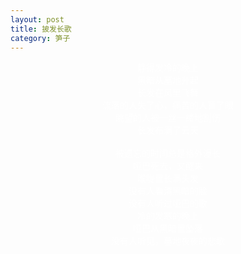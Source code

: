 ```yaml
---
layout: post
title: 披发长歌
category: 笋子
---
```


<center><font color="#fff">
静得发冷的晚上 <br>
黑暗从墓地升起 <br>
长发在风里飞舞 <br>
流落的人失了心，痛苦的人盲了眼 <br>
眺望的人被一丝一缕地割伤 <br>
长发布满了云天 <br>
 <br>
被遗忘的时间总是格外漫长 <br>
哑巴死去，又醒来 <br>
喉咙里长满头发 <br>
没有人看清黑暗的脸 <br>
没有人听过哑巴的歌 <br>
冷的发寒的晚上 <br>
哑巴从黑暗里坠落 <br>
没有人听见，墓地夜夜的悲歌 <br>
<br>
</font>
</center>
